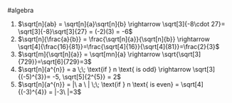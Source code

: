 #algebra

1. $\sqrt[n]{ab} = \sqrt[n]{a}\sqrt[n]{b} \rightarrow \sqrt[3]{-8\cdot 27}= \sqrt[3]{-8}\sqrt[3]{27} = (-2)(3) = -6$ 
2. $\sqrt[n]{\frac{a}{b}} = \frac{\sqrt[n]{a}}{\sqrt[n]{b}} \rightarrow \sqrt[4]{\frac{16}{81}}=\frac{\sqrt[4]{16}}{\sqrt[4]{81}}=\frac{2}{3}$ 
3. $\sqrt[m]{\sqrt[n]{a}} = \sqrt[mn]{a} \rightarrow \sqrt{\sqrt[3]{729}}=\sqrt[6]{729}=3$ 
4. $\sqrt[n]{a^{n}} = a \;\; \text{if } n \text{ is odd} \rightarrow \sqrt[3]{(-5)^{3}}= -5, \sqrt[5]{2^{5}} = 2$     
5. $\sqrt[n]{a^{n}} = |\ a \ | \;\; \text{if } n  \text{ is even} = \sqrt[4]{(-3)^{4}} = |-3\ |=3$    
